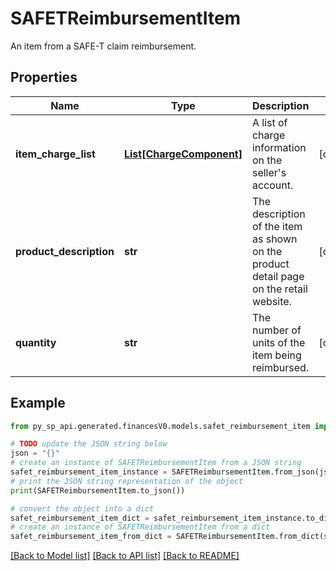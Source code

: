 # SAFETReimbursementItem

An item from a SAFE-T claim reimbursement.

## Properties

Name | Type | Description | Notes
------------ | ------------- | ------------- | -------------
**item_charge_list** | [**List[ChargeComponent]**](ChargeComponent.md) | A list of charge information on the seller&#39;s account. | [optional] 
**product_description** | **str** | The description of the item as shown on the product detail page on the retail website. | [optional] 
**quantity** | **str** | The number of units of the item being reimbursed. | [optional] 

## Example

```python
from py_sp_api.generated.financesV0.models.safet_reimbursement_item import SAFETReimbursementItem

# TODO update the JSON string below
json = "{}"
# create an instance of SAFETReimbursementItem from a JSON string
safet_reimbursement_item_instance = SAFETReimbursementItem.from_json(json)
# print the JSON string representation of the object
print(SAFETReimbursementItem.to_json())

# convert the object into a dict
safet_reimbursement_item_dict = safet_reimbursement_item_instance.to_dict()
# create an instance of SAFETReimbursementItem from a dict
safet_reimbursement_item_from_dict = SAFETReimbursementItem.from_dict(safet_reimbursement_item_dict)
```
[[Back to Model list]](../README.md#documentation-for-models) [[Back to API list]](../README.md#documentation-for-api-endpoints) [[Back to README]](../README.md)


